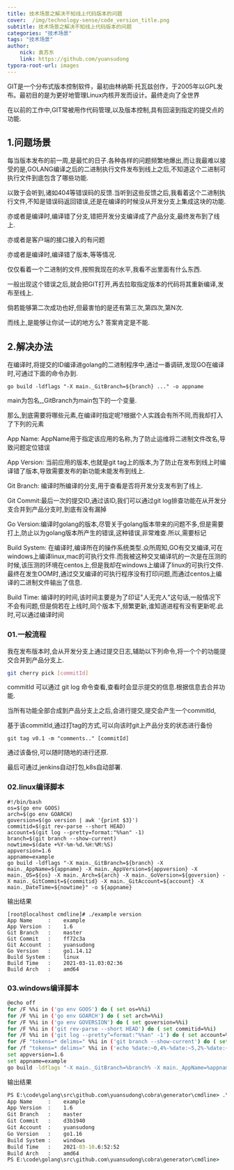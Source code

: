 ```yaml
---
title: 技术场景之解决不知线上代码版本的问题
cover:  /img/technology-sense/code_version_title.png
subtitle: 技术场景之解决不知线上代码版本的问题
categories: "技术场景"
tags: "技术场景"
author:
    nick: 袁苏东
    link: https://github.com/yuansudong
typora-root-url: images
---
```


GIT是一个分布式版本控制软件，最初由林纳斯·托瓦兹创作，于2005年以GPL发布。最初目的是为更好地管理Linux内核开发而设计。最终走向了全世界



在以前的工作中,GIT常被用作代码管理,以及版本控制,具有回滚到指定的提交点的功能.



## 1.问题场景



每当版本发布的前一周,是最忙的日子.各种各样的问题频繁地爆出,而让我最难以接受的是,GOLANG编译之后的二进制执行文件发布到线上之后,不知道这个二进制可执行文件到底包含了哪些功能.



以致于会听到,诸如404等错误码的反馈.当听到这些反馈之后,我看着这个二进制执行文件,不知是错误码返回错误,还是在编译的时候没从开发分支上集成这块的功能.



亦或者是编译时,编译错了分支,错把开发分支编译成了产品分支,最终发布到了线上.



亦或者是客户端的接口接入的有问题



亦或者是编译时,编译错了版本,等等情况.



仅仅看着一个二进制的文件,按照我现在的水平,我看不出里面有什么东西.



一般出现这个错误之后,就会把GIT打开,再去拉取指定版本的代码将其重新编译,发布至线上.



倘若能够第二次成功也好,但最害怕的是还有第三次,第四次,第N次.



而线上,是能够让你试一试的地方么? 答案肯定是不能.



## 2.解决办法



在编译时,将提交的ID编译进golang的二进制程序中,通过一番调研,发现GO在编译时,可通过下面的命令办到.



```shell
go build -ldflags "-X main._GitBranch=${branch} ..." -o appname
```



main为包名,_GitBranch为main包下的一个变量.



那么,到底需要将哪些元素,在编译时指定呢?根据个人实践会有所不同,而我却打入了下列的元素



App Name: AppName用于指定该应用的名称,为了防止运维将二进制文件改名,导致问题定位错误



App Version: 当前应用的版本,也就是git tag上的版本,为了防止在发布到线上时编译错了版本,导致需要发布的新功能未能发布到线上.



Git Branch: 编译时所编译的分支,用于查看是否将开发分支发布到了线上.



Git Commit:最后一次的提交ID,通过该ID,我们可以通过git log排查功能在从开发分支合并到产品分支时,到底有没有漏掉



Go Version:编译时golang的版本,尽管关于golang版本带来的问题不多,但是需要打上,防止以为golang版本所产生的错误,这种错误,非常难查.所以,需要标记



Build System: 在编译时,编译所在的操作系统类型.众所周知,GO有交叉编译,可在windows上编译linux,mac的可执行文件.而我被这种交叉编译坑的一次是在压测的时候,该压测的环境在centos上,但是我却在windows上编译了linux的可执行文件.最终在发生OOM时,通过交叉编译的可执行程序没有打印问题,而通过centos上编译的二进制文件输出了信息.



Build Time: 编译时的时间,该时间主要是为了印证"人无完人"这句话,一般情况下不会有问题,但是倘若在上线时,同个版本下,频繁更新,谁知道进程有没有更新呢.此时,可以通过编译时间



### 01.一般流程



我在发布版本时,会从开发分支上通过提交日志,辅助以下列命令,将一个个的功能提交合并到产品分支上.



```sh
git cherry pick [commitId]
```



commitId 可以通过 git log 命令查看,查看时会显示提交的信息.根据信息去合并功能.



当所有功能全部合成到产品分支上之后,会进行提交,提交会产生一个commitId,



基于该commitId,通过打tag的方式,可以向该时git上产品分支的状态进行备份



```shell
git tag v0.1 -m "comments.." [commitId]
```



通过该备份,可以随时随地的进行还原.



最后可通过,jenkins自动打包,k8s自动部署.



### 02.linux编译脚本



```shell
#!/bin/bash
os=$(go env GOOS)
arch=$(go env GOARCH)
goversion=$(go version | awk '{print $3}')
commitid=$(git rev-parse --short HEAD)
account=$(git log --pretty=format:"%%an" -1)
branch=$(git branch --show-current)
nowtime=$(date +%Y-%m-%d.%H:%M:%S)
appversion=1.6
appname=example
go build -ldflags "-X main._GitBranch=${branch} -X main._AppName=${appname} -X main._AppVersion=${appversion} -X main._OS=${os} -X main._Arch=${arch} -X main._GoVersion=${goversion} -X main._GitCommit=${commitid} -X main._GitAccount=${account} -X main._DateTime=${nowtime}" -o ${appname}
```



输出结果



```shell
[root@localhost cmdline]# ./example version
App Name     :    example
App Version  :    1.6
Git Branch   :    master
Git Commit   :    ff72c3a
Git Account  :    yuansudong
Go Version   :    go1.14.12
Build System :    linux
Build Time   :    2021-03-11.03:02:36
Build Arch   :    amd64
```



### 03.windows编译脚本



```bash
@echo off
for /F %%i in ('go env GOOS') do ( set os=%%i)
for /F %%i in ('go env GOARCH') do ( set arch=%%i)
for /F %%i in ('go env GOVERSION') do ( set goversion=%%i)
for /F %%i in ('git rev-parse --short HEAD') do ( set commitid=%%i)
for /F %%i in ('git log --pretty^=format:"%%an" -1') do ( set account=%%i)
for /F "tokens=* delims=" %%i in ('git branch --show-current') do ( set branch=%%i)
for /f "tokens=* delims=" %%i in ('echo %date:~0,4%-%date:~5,2%-%date:~8,2%.%time:~1,1%:%time:~3,2%:%time:~6,2%') do ( set nowtime="%%i")
set appversion=1.6
set appname=example
go build -ldflags "-X main._GitBranch=%branch% -X main._AppName=%appname% -X main._AppVersion=%appversion% -X main._OS=%os% -X main._Arch=%arch% -X main._GoVersion=%goversion% -X main._GitCommit=%commitid% -X main._GitAccount=%account% -X main._DateTime=%nowtime%" -o %appname%.exe
```



输出结果



```cmd
PS E:\code\golang\src\github.com\yuansudong\cobra\generator\cmdline> .\example.exe version
App Name     :    example
App Version  :    1.6
Git Branch   :    master
Git Commit   :    d3b1940
Git Account  :    yuansudong
Go Version   :    go1.16
Build System :    windows
Build Time   :    2021-03-10.6:52:52
Build Arch   :    amd64
PS E:\code\golang\src\github.com\yuansudong\cobra\generator\cmdline>
```